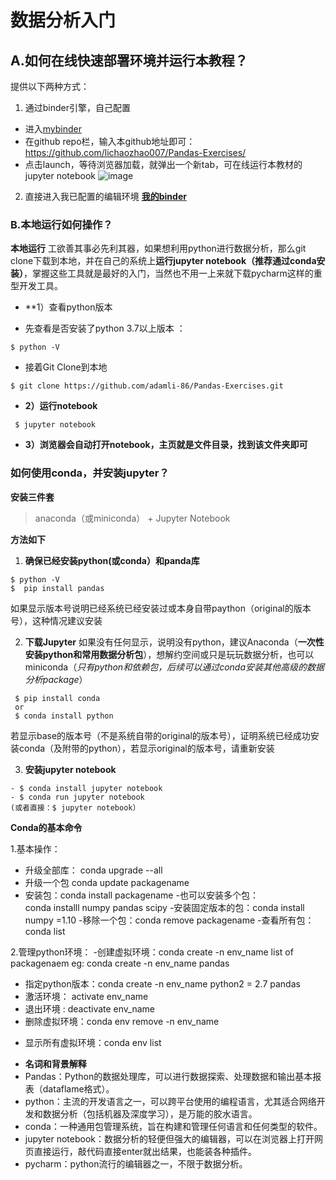  
# 数据分析入门


## A.如何在线快速部署环境并运行本教程？
提供以下两种方式：
1. 通过binder引擎，自己配置
 - 进入[mybinder](https://mybinder.org) 
 - 在github repo栏，输入本github地址即可：https://github.com/lichaozhao007/Pandas-Exercises/ 
 - 点击launch，等待浏览器加载，就弹出一个新tab，可在线运行本教材的jupyter notebook 
![image](https://user-images.githubusercontent.com/62827484/168116706-ebe5c877-e8cc-4799-acbb-6cc88842cb86.png)

2. 直接进入我已配置的编辑环境
[**我的binder**](https://mybinder.org/v2/gh/lichaozhao007/Pandas-Exercises/HEAD)




### B.本地运行如何操作？
**本地运行**
工欲善其事必先利其器，如果想利用python进行数据分析，那么git clone下载到本地，并在自己的系统上**运行jupyter notebook（推荐通过conda安装）**，掌握这些工具就是最好的入门，当然也不用一上来就下载pycharm这样的重型开发工具。

+ **1）查看python版本
- 先查看是否安装了python 3.7以上版本 ：

`
 $ python -V
`

- 接着Git Clone到本地

`
 $ git clone https://github.com/adamli-86/Pandas-Exercises.git
`

+ **2）运行notebook**

` 
 $ jupyter notebook 
`

+ **3）浏览器会自动打开notebook，主页就是文件目录，找到该文件夹即可**
 
 
 
### 如何使用conda，并安装jupyter？

**安装三件套**
> anaconda（或miniconda） + Jupyter Notebook 

**方法如下**
1. **确保已经安装python(或conda）和panda库**
```
$ python -V
$  pip install pandas
```
如果显示版本号说明已经系统已经安装过或本身自带paython（original的版本号），这种情况建议安装

2. **下载Jupyter**
如果没有任何显示，说明没有python，建议Anaconda（**一次性安装python和常用数据分析包**），想解约空间或只是玩玩数据分析，也可以miniconda（_只有python和依赖包，后续可以通过conda安装其他高级的数据分析package_）
```
 $ pip install conda
 or
 $ conda install python
``` 
若显示base的版本号（不是系统自带的original的版本号），证明系统已经成功安装conda（及附带的python），若显示original的版本号，请重新安装

3. **安装jupyter notebook**

```
- $ conda install jupyter notebook
- $ conda run jupyter notebook
(或者直接：$ jupyter notebook）
```

**Conda的基本命令**

1.基本操作：
- 升级全部库：  conda upgrade --all
- 升级一个包  conda update packagename
- 安装包：conda install packagename
-也可以安装多个包：   
conda installl numpy pandas scipy
-安装固定版本的包：conda install numpy =1.10
-移除一个包：conda remove packagename 
-查看所有包：conda list 

2.管理python环境：
-创建虚拟环境：conda create -n env_name list of packagenaem
eg:  conda create -n env_name pandas 
- 指定python版本：conda create -n env_name python2 = 2.7 pandas 
- 激活环境： activate env_name
- 退出环境 :  deactivate  env_name
- 删除虚拟环境：conda env remove -n env_name
+ 显示所有虚拟环境：conda env list  

- **名词和背景解释**
- Pandas：Python的数据处理库，可以进行数据探索、处理数据和输出基本报表（dataflame格式）。
- python：主流的开发语言之一，可以跨平台使用的编程语言，尤其适合网络开发和数据分析（包括机器及深度学习），是万能的胶水语言。
- conda：一种通用包管理系统，旨在构建和管理任何语言和任何类型的软件。
- jupyter notebook：数据分析的轻便但强大的编辑器，可以在浏览器上打开网页直接运行，敲代码直接enter就出结果，也能装各种插件。
- pycharm：python流行的编辑器之一，不限于数据分析。
 

 


